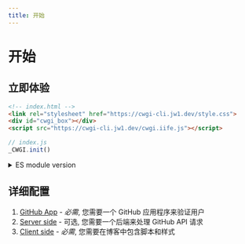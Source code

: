 ```yaml
---
title: 开始
---
```


# 开始

## 立即体验
```html
<!-- index.html -->
<link rel="stylesheet" href="https://cwgi-cli.jw1.dev/style.css">
<div id="cwgi_box"></div>
<script src="https://cwgi-cli.jw1.dev/cwgi.iife.js"></script>
```

```js
// index.js
_CWGI.init()
```

<details>
<summary>ES module version</summary>

```html
<!-- index.html -->
<link rel="stylesheet" href="https://cwgi-cli.jw1.dev/style.css">
<div id="cwgi_box"></div>
```

```js
// index.js

// 您可以像这样使用它，也可以将其下载到您的项目中并导入它
import {init} from 'https://cwgi-cli.jw1.dev/cwgi.js'

init()
```

</details>

## 详细配置

1. [GitHub App](/github-app) - _必需_, 您需要一个 GitHub 应用程序来验证用户
2. [Server side](/server-side) - 可选, 您需要一个后端来处理 GitHub API 请求
3. [Client side](/client-side) - _必需_, 您需要在博客中包含脚本和样式